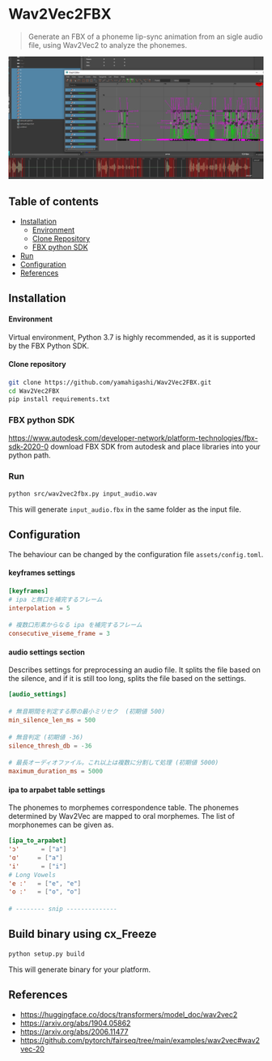 # Wav2Vec2FBX

> Generate an FBX of a phoneme lip-sync animation from an sigle audio file, using Wav2Vec2 to analyze the phonemes.
> 
![alt text](https://github.com/yamahigashi/Wav2Vec2FBX/blob/doc/Screenshot_434.png?raw=true)


## Table of contents

<!--ts-->
   * [Installation](#installation)
     *  [Environment](#environment)
     *  [Clone Repository](#clone-repository)
     *  [FBX python SDK](#fbx-python-sdk)
  *  [Run](#run)
  *  [Configuration](#configuration)
  *  [References](#references)
<!--te-->


## Installation

#### Environment
Virtual environment, Python 3.7 is highly recommended, as it is supported by the FBX Python SDK.


#### Clone repository
```sh
git clone https://github.com/yamahigashi/Wav2Vec2FBX.git
cd Wav2Vec2FBX
pip install requirements.txt
```

### FBX python SDK 
https://www.autodesk.com/developer-network/platform-technologies/fbx-sdk-2020-0
download FBX SDK from autodesk and place libraries into your python path.

### Run
```sh
python src/wav2vec2fbx.py input_audio.wav
```
This will generate `input_audio.fbx` in the same folder as the input file.


## Configuration
The behaviour can be changed by the configuration file `assets/config.toml`.

#### keyframes settings

```toml
[keyframes]
# ipa と無口を補完するフレーム
interpolation = 5

# 複数口形素からなる ipa を補完するフレーム
consecutive_viseme_frame = 3
```

#### audio settings section
Describes settings for preprocessing an audio file. It splits the file based on the silence, and if it is still too long, splits the file based on the settings.
```toml
[audio_settings]

# 無音期間を判定する際の最小ミリセク  (初期値 500)
min_silence_len_ms = 500

# 無音判定 (初期値 -36)
silence_thresh_db = -36

# 最長オーディオファイル。これ以上は複数に分割して処理 (初期値 5000)
maximum_duration_ms = 5000   
```

#### ipa to arpabet table settings
The phonemes to morphemes correspondence table. The phonemes determined by Wav2Vec are mapped to oral morphemes. The list of morphonemes can be given as.
```toml
[ipa_to_arpabet]
'ɔ'      = ["a"]
'ɑ'     = ["a"]
'i'      = ["i"]
# Long Vowels
'e ː'   = ["e", "e"]
'o ː'   = ["o", "o"]

# -------- snip --------------
```
## Build binary using cx_Freeze
```bash
python setup.py build
```
This will generate binary for your platform.


## References
- https://huggingface.co/docs/transformers/model_doc/wav2vec2
- https://arxiv.org/abs/1904.05862
- https://arxiv.org/abs/2006.11477
- https://github.com/pytorch/fairseq/tree/main/examples/wav2vec#wav2vec-20
